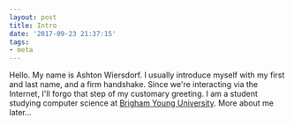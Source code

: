 ```yaml
---
layout: post
title: Intro
date: '2017-09-23 21:37:15'
tags:
- meta
---
```


Hello. My name is Ashton Wiersdorf. I usually introduce myself with my first and last name, and a firm handshake. Since we're interacting via the Internet, I'll forgo that step of my customary greeting. I am a student studying computer science at [Brigham Young University](https://byu.edu). More about me later…